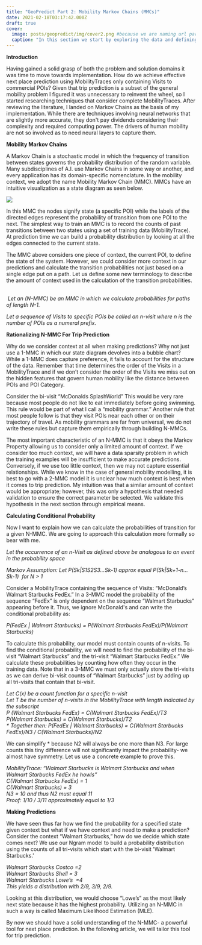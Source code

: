 ```yaml
---
title: "GeoPredict Part 2: Mobility Markov Chains (MMCs)"
date: 2021-02-18T03:17:42.000Z
draft: true
cover:
  image: posts/geopredict/img/cover2.png #because we are naming url part1 relative name does not work with routing system
  caption: "In this section we start by exploring the data and defining the problem domain."
---
```


**Introduction**

Having gained a solid grasp of both the problem and solution domains it was time to move towards implementation. How do we achieve effective next place prediction using MobilityTraces only containing Visits to commercial POIs? Given that trip prediction is a subset of the general mobility problem I figured it was unnecessary to reinvent the wheel, so I started researching techniques that consider complete MobilityTraces. After reviewing the literature, I landed on Markov Chains as the basis of my implementation. While there are techniques involving neural networks that are slightly more accurate, they don't pay dividends considering their complexity and required computing power. The drivers of human mobility are not so involved as to need neural layers to capture them.

  

**Mobility Markov Chains**

A Markov Chain is a stochastic model in which the frequency of transition between states governs the probability distribution of the random variable. Many subdisciplines of A.I. use Markov Chains in some way or another, and every application has its domain-specific nomenclature. In the mobility context, we adopt the name Mobility Markov Chain (MMC). MMCs have an intuitive visualization as a state diagram as seen below.

![](/posts/geopredict/img/nmmc.png)

In this MMC the nodes signify state (a specific POI) while the labels of the directed edges represent the probability of transition from one POI to the next. The simplest way to train an MMC is to record the counts of past transitions between two states using a set of training data (MobilityTrace). At prediction time we can build a probability distribution by looking at all the edges connected to the current state.

The MMC above considers one piece of context, the current POI, to define the state of the system. However, we could consider more context in our predictions and calculate the transition probabilities not just based on a single edge put on a path. Let us define some new terminology to describe the amount of context used in the calculation of the transition probabilities.    

 _Let an (N-MMC) be an MMC in which we calculate probabilities for paths of length N-1._

_Let a sequence of Visits to specific POIs be called an n-visit where n is the number of POIs as a numeral prefix._

**Rationalizing N-MMC For Trip Prediction**

Why do we consider context at all when making predictions? Why not just use a 1-MMC in which our state diagram devolves into a bubble chart? While a 1-MMC does capture preference, it fails to account for the structure of the data. Remember that time determines the order of the Visits in a MobilityTrace and if we don’t consider the order of the Visits we miss out on the hidden features that govern human mobility like the distance between POIs and POI Category.

Consider the bi-visit “McDonalds SplashWorld” This would be very rare because most people do not like to eat immediately before going swimming. This rule would be part of what I call a “mobility grammar.” Another rule that most people follow is that they visit POIs near each other or on their trajectory of travel. As mobility grammars are far from universal, we do not write these rules but capture them empirically through building N-MMCs.

The most important characteristic of an N-MMC is that it obeys the Markov Property allowing us to consider only a limited amount of context. If we consider too much context, we will have a data sparsity problem in which the training examples will be insufficient to make accurate predictions. Conversely, if we use too little context, then we may not capture essential relationships. While we know in the case of general mobility modelling, it is best to go with a 2-MMC model it is unclear how much context is best when it comes to trip prediction. My intuition was that a similar amount of context would be appropriate; however, this was only a hypothesis that needed validation to ensure the correct parameter be selected. We validate this hypothesis in the next section through empirical means.

**Calculating Conditional Probability**

Now I want to explain how we can calculate the probabilities of transition for a given N-MMC. We are going to approach this calculation more formally so bear with me.

_Let the occurrence of an n-Visit as defined above be analogous to an event in the probability space_ 

_Markov Assumption: Let P(Sk|S1S2S3…Sk-1) approx equal_ _P(Sk|Sk+1-n…Sk-1)  for N > 1_

Consider a MobilityTrace containing the sequence of Visits: “McDonald’s Walmart Starbucks FedEx.” In a 3-MMC model the probability of the sequence “FedEx” is only dependent on the sequence “Walmart Starbucks” appearing before it. Thus, we ignore McDonald's and can write the conditional probability as:

_P(FedEx | Walmart Starbucks) = P(Walmart Starbucks FedEx)/P(Walmart Starbucks)_

To calculate this probability, our model must contain counts of n-visits. To find the conditional probability, we will need to find the probability of the bi-visit “Walmart Starbucks” and the tri-visit “Walmart Starbucks FedEx.” We calculate these probabilities by counting how often they occur in the training data. Note that in a 3-MMC we must only actually store the tri-visits as we can derive bi-visit counts of “Walmart Starbucks” just by adding up all tri-visits that contain that bi-visit.

_Let C(x) be a count function for a specific n-visit_   
_Let T be the number of n-visits in the MobilityTrace with length indicated by the subscript_  
_P (Walmart Starbucks FedEx) = C(Walmart Starbucks FedEx)/T3_  
_P(Walmart Starbucks) = C(Walmart Starbucks)/T2_  
_\* Together then: P(FedEx | Walmart Starbucks) = C(Walmart Starbucks FedEx)/N3 / C(Walmart Starbucks)/N2_

We can simplify \* because N2 will always be one more than N3. For large counts this tiny difference will not significantly impact the probability- we almost have symmetry. Let us use a concrete example to prove this.

_MobilityTrace: “Walmart Starbucks is Walmart Starbucks and when Walmart Starbucks FedEx he howls”_  
_C(Walmart Starbucks FedEx) = 1_  
_C(Walmart Starbucks) = 3_  
_N3 = 10 and thus N2 must equal 11_  
_Proof: 1/10 / 3/11 approximately equal to 1/3_

**Making Predictions**

We have seen thus far how we find the probability for a specified state given context but what if we have context and need to make a prediction? Consider the context “Walmart Starbucks,” how do we decide which state comes next? We use our Ngram model to build a probability distribution using the counts of all tri-visits which start with the bi-visit 'Walmart Starbucks.'

_Walmart Starbucks Costco =2_   
_Walmart Starbucks Shell = 3_   
_Walmart Starbucks Lowe’s  =4_   
_This yields a distribution with 2/9, 3/9, 2/9._

Looking at this distribution, we would choose “Lowe’s” as the most likely next state because it has the highest probability. Utilizing an N-MMC in such a way is called Maximum Likelihood Estimation (MLE).

By now we should have a solid understanding of the N-MMC- a powerful tool for next place prediction. In the following article, we will tailor this tool for trip prediction.
